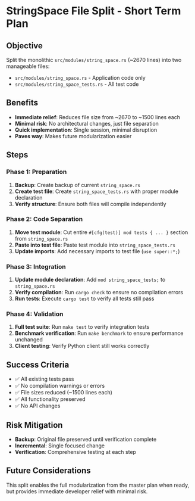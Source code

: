 # StringSpace File Split - Short Term Plan

## Objective
Split the monolithic `src/modules/string_space.rs` (~2670 lines) into two manageable files:
- `src/modules/string_space.rs` - Application code only
- `src/modules/string_space_tests.rs` - All test code

## Benefits
- **Immediate relief**: Reduces file size from ~2670 to ~1500 lines each
- **Minimal risk**: No architectural changes, just file separation
- **Quick implementation**: Single session, minimal disruption
- **Paves way**: Makes future modularization easier

## Steps

### Phase 1: Preparation
1. **Backup**: Create backup of current `string_space.rs`
2. **Create test file**: Create `string_space_tests.rs` with proper module declaration
3. **Verify structure**: Ensure both files will compile independently

### Phase 2: Code Separation
1. **Move test module**: Cut entire `#[cfg(test)] mod tests { ... }` section from `string_space.rs`
2. **Paste into test file**: Paste test module into `string_space_tests.rs`
3. **Update imports**: Add necessary imports to test file (`use super::*;`)

### Phase 3: Integration
1. **Update module declaration**: Add `mod string_space_tests;` to `string_space.rs`
2. **Verify compilation**: Run `cargo check` to ensure no compilation errors
3. **Run tests**: Execute `cargo test` to verify all tests still pass

### Phase 4: Validation
1. **Full test suite**: Run `make test` to verify integration tests
2. **Benchmark verification**: Run `make benchmark` to ensure performance unchanged
3. **Client testing**: Verify Python client still works correctly

## Success Criteria
- ✅ All existing tests pass
- ✅ No compilation warnings or errors
- ✅ File sizes reduced (~1500 lines each)
- ✅ All functionality preserved
- ✅ No API changes

## Risk Mitigation
- **Backup**: Original file preserved until verification complete
- **Incremental**: Single focused change
- **Verification**: Comprehensive testing at each step

## Future Considerations
This split enables the full modularization from the master plan when ready, but provides immediate developer relief with minimal risk.